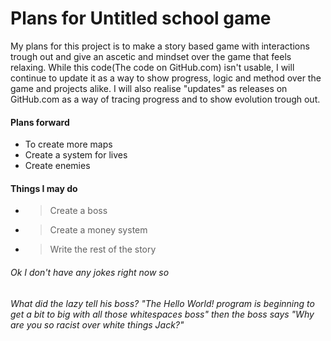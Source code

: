 # Plans for Untitled school game
My plans for this project is to make a story based game with interactions trough out and give an ascetic and mindset over the game that feels relaxing.
While this code(The code on GitHub.com) isn't usable, I will continue to update it as a way to show progress, logic and method over the game and projects alike.
I will also realise "updates" as releases on GitHub.com as a way of tracing progress and to show evolution trough out.
 
#### Plans forward
-  To create more maps
-  Create a system for lives
-  Create enemies 

#### Things I may do
- > Create a boss
- > Create a money system 
- > Write the rest of the story 


###### Ok I don't have any jokes right now so
###### What did the lazy tell his boss? "The Hello World! program is beginning to get a bit to big with all those whitespaces boss" then the boss says "Why are you so racist over white things Jack?"